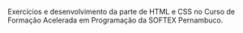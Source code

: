 Exercícios e desenvolvimento da parte de HTML e CSS no Curso de Formação Acelerada em Programação da SOFTEX Pernambuco.
